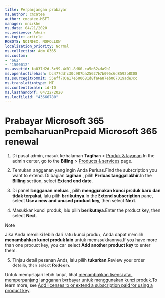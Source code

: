 ```yaml
---
title: Perpanjangan prabayar
ms.author: cmcatee
author: cmcatee-MSFT
manager: mnirkhe
ms.date: 04/21/2020
ms.audience: Admin
ms.topic: article
ROBOTS: NOINDEX, NOFOLLOW
localization_priority: Normal
ms.collection: Adm_O365
ms.custom:
- "662"
- "1500012"
ms.assetid: ba037d2d-3c99-4d01-8d60-ca5d624da9b1
ms.openlocfilehash: bc477ddfc30c987ba25627b7b095c6d8592b8808
ms.sourcegitcommit: 55eff703a17e500681d8fa6a87eb067019ade3cc
ms.translationtype: MT
ms.contentlocale: id-ID
ms.lasthandoff: 04/22/2020
ms.locfileid: "43666780"
---
```

# <a name="prepaid-microsoft-365-renewal"></a><span data-ttu-id="9b59e-102">Prabayar Microsoft 365 pembaharuan</span><span class="sxs-lookup"><span data-stu-id="9b59e-102">Prepaid Microsoft 365 renewal</span></span>

1. <span data-ttu-id="9b59e-103">Di pusat admin, masuk ke halaman **Tagihan** \> [Produk & layanan](https://go.microsoft.com/fwlink/p/?linkid=842054).</span><span class="sxs-lookup"><span data-stu-id="9b59e-103">In the admin center, go to the **Billing** \> [Products & services](https://go.microsoft.com/fwlink/p/?linkid=842054) page.</span></span>

2. <span data-ttu-id="9b59e-104">Temukan langganan yang ingin Anda Perluas.</span><span class="sxs-lookup"><span data-stu-id="9b59e-104">Find the subscription you want to extend.</span></span> <span data-ttu-id="9b59e-105">Di bagian **tagihan** , pilih **Perluas tanggal akhir**.</span><span class="sxs-lookup"><span data-stu-id="9b59e-105">In the **Billing** section, select **Extend end date**.</span></span>

3. <span data-ttu-id="9b59e-106">Di panel **langganan meluas** , pilih **menggunakan kunci produk baru dan tidak terpakai**, lalu pilih **berikutnya**.</span><span class="sxs-lookup"><span data-stu-id="9b59e-106">In the **Extend subscription** pane, select **Use a new and unused product key**, then select **Next**.</span></span>

4. <span data-ttu-id="9b59e-107">Masukkan kunci produk, lalu pilih **berikutnya**.</span><span class="sxs-lookup"><span data-stu-id="9b59e-107">Enter the product key, then select **Next**.</span></span>

> [!NOTE]
> <span data-ttu-id="9b59e-108">Jika Anda memiliki lebih dari satu kunci produk, Anda dapat memilih **menambahkan kunci produk lain** untuk memasukkannya.</span><span class="sxs-lookup"><span data-stu-id="9b59e-108">If you have more than one product key, you can select **Add another product key** to enter them.</span></span>

5. <span data-ttu-id="9b59e-109">Tinjau detail pesanan Anda, lalu pilih **tukarkan**.</span><span class="sxs-lookup"><span data-stu-id="9b59e-109">Review your order details, then select **Redeem**.</span></span>

<span data-ttu-id="9b59e-110">Untuk mempelajari lebih lanjut, lihat [menambahkan lisensi atau memperpanjang langganan berbayar untuk menggunakan kunci produk](https://docs.microsoft.com/office365/admin/misc/add-licenses-using-product-key).</span><span class="sxs-lookup"><span data-stu-id="9b59e-110">To learn more, see [Add licenses to or extend a subscription paid for using a product key](https://docs.microsoft.com/office365/admin/misc/add-licenses-using-product-key).</span></span>